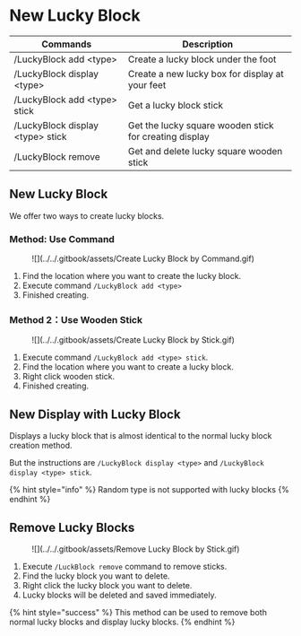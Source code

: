 # New Lucky Block

| Commands                           | Description                                            |
| ---------------------------------- | ------------------------------------------------------ |
| /LuckyBlock add \<type>           | Create a lucky block under the foot                    |
| /LuckyBlock display \<type>       | Create a new lucky box for display at your feet        |
| /LuckyBlock add \<type> stick     | Get a lucky block stick                                |
| /LuckyBlock display \<type> stick | Get the lucky square wooden stick for creating display |
| /LuckyBlock remove                 | Get and delete lucky square wooden stick               |

## New Lucky Block

We offer two ways to create lucky blocks.

### Method: Use Command

<figure>

![](../../.gitbook/assets/Create Lucky Block by Command.gif)<figcaption></figcaption></figure>

1. Find the location where you want to create the lucky block.
2. Execute command `/LuckyBlock add <type>`
3. Finished creating.

### Method 2：Use Wooden Stick

<figure>

![](../../.gitbook/assets/Create Lucky Block by Stick.gif)<figcaption></figcaption></figure>

1. Execute command `/LuckyBlock add <type> stick`.
2. Find the location where you want to create a lucky block.
3. Right click wooden stick.
4. Finished creating.

## New Display with Lucky Block

Displays a lucky block that is almost identical to the normal lucky block creation method.

But the instructions are `/LuckyBlock display <type>` and `/LuckyBlock display <type> stick`.

{% hint style="info" %}
Random type is not supported with lucky blocks
{% endhint %}

## Remove Lucky Blocks

<figure>

![](../../.gitbook/assets/Remove Lucky Block by Stick.gif)<figcaption></figcaption></figure>

1. Execute `/LuckBlock remove` command to remove sticks.
2. Find the lucky block you want to delete.
3. Right click the lucky block you want to delete.
4. Lucky blocks will be deleted and saved immediately.

{% hint style="success" %}
This method can be used to remove both normal lucky blocks and display lucky blocks.
{% endhint %}
